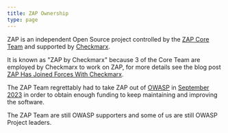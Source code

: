 ```yaml
---
title: ZAP Ownership
type: page
---
```


ZAP is an independent Open Source project controlled by the [ZAP Core Team](/docs/team/) and supported by 
[Checkmarx](https://checkmarx.com/).

It is known as "ZAP by Checkmarx" because 3 of the Core Team are employed by Checkmarx to work
on ZAP, for more details see the blog post [ZAP Has Joined Forces With Checkmarx](/blog/2024-09-24-zap-has-joined-forces-with-checkmarx/).

The ZAP Team regrettably had to take ZAP out of [OWASP](https://owasp.org) 
in [September 2023](/blog/2023-08-01-zap-is-joining-the-software-security-project/) 
in order to obtain enough funding to keep maintaining and improving the software.

The ZAP Team are still OWASP supporters and some of us are still OWASP Project leaders.